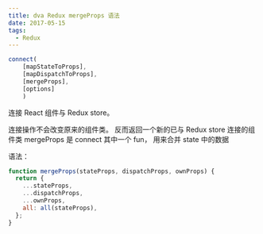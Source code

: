 ```yaml
---
title: dva Redux mergeProps 语法
date: 2017-05-15
tags:
  - Redux
---
```

```javascript
connect(
    [mapStateToProps],
    [mapDispatchToProps],
    [mergeProps],
    [options]
    )
```
连接 React 组件与 Redux store。

连接操作不会改变原来的组件类。
反而返回一个新的已与 Redux store 连接的组件类
mergeProps 是 connect 其中一个 fun， 用来合并 state 中的数据

语法：
```javascript
function mergeProps(stateProps, dispatchProps, ownProps) {
  return {
    ...stateProps,
    ...dispatchProps,
    ...ownProps,
    all: all(stateProps),
  };
}
```